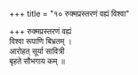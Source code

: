 +++
title = "१० रुक्मप्रस्तरणं वह्यं विश्वा"

+++
रुक्मप्रस्तरणं वह्यं  
विश्वा रूपाणि बिभ्रतम् ।  
आरोहत् सूर्या सावित्री  
बृहते सौभगाय कम् ॥